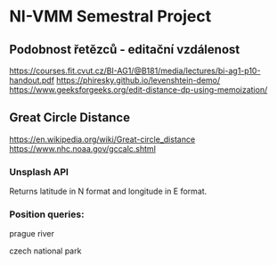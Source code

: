 # NI-VMM Semestral Project

## Podobnost řetězců - editační vzdálenost

https://courses.fit.cvut.cz/BI-AG1/@B181/media/lectures/bi-ag1-p10-handout.pdf
https://phiresky.github.io/levenshtein-demo/  
https://www.geeksforgeeks.org/edit-distance-dp-using-memoization/

## Great Circle Distance

https://en.wikipedia.org/wiki/Great-circle_distance  
https://www.nhc.noaa.gov/gccalc.shtml

### Unsplash API

Returns latitude in N format and longitude in E format.

### Position queries:

prague river

czech national park